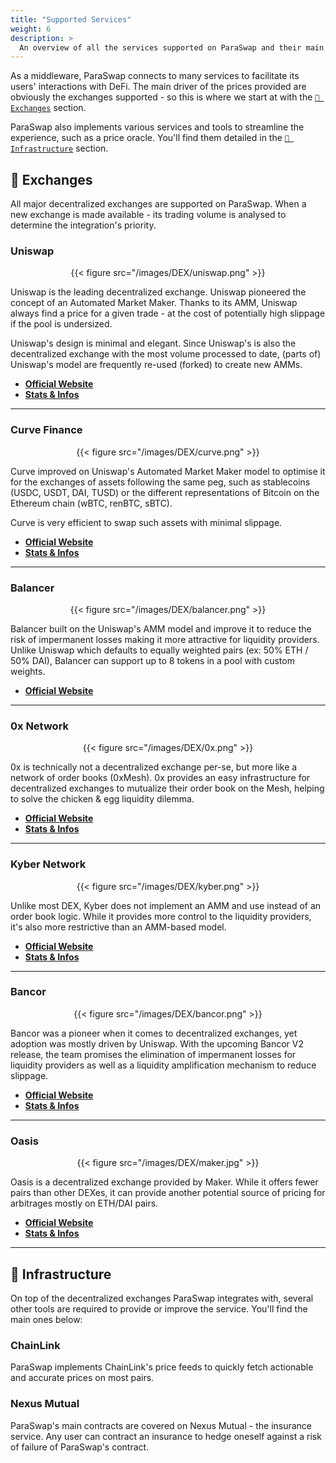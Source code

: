 ```yaml
---
title: "Supported Services"
weight: 6
description: >
  An overview of all the services supported on ParaSwap and their main features.
---
```


As a middleware, ParaSwap connects to many services to facilitate its users' interactions with DeFi. The main driver of the prices provided are obviously the exchanges supported - so this is where we start at with the [`💱 Exchanges`](#-exchanges) section.

ParaSwap also implements various services and tools to streamline the experience, such as a price oracle. You'll find them detailed in the [`🧰 Infrastructure`](#-infrastructure) section.

## 💱 Exchanges

All major decentralized exchanges are supported on ParaSwap. When a new exchange is made available - its trading volume is analysed to determine the integration's priority.

### Uniswap

<div align="center">{{< figure src="/images/DEX/uniswap.png" >}}</div>

Uniswap is the leading decentralized exchange. Uniswap pioneered the concept of an Automated Market Maker. Thanks to its AMM, Uniswap always find a price for a given trade - at the cost of potentially high slippage if the pool is undersized.

Uniswap's design is minimal and elegant. Since Uniswap's is also the decentralized exchange with the most volume processed to date, (parts of) Uniswap's model are frequently re-used (forked) to create new AMMs.

- **[Official Website](https://uniswap.exchange/)**
- **[Stats & Infos](https://uniswap.info/)**

---

### Curve Finance

<div align="center">{{< figure src="/images/DEX/curve.png" >}}</div>


Curve improved on Uniswap's Automated Market Maker model to optimise it for the exchanges of assets following the same peg, such as stablecoins (USDC, USDT, DAI, TUSD) or the different representations of Bitcoin on the Ethereum chain (wBTC, renBTC, sBTC).

Curve is very efficient to swap such assets with minimal slippage.

- **[Official Website](https://www.curve.fi/)**
- **[Stats & Infos](https://www.curve.fi/combinedstats)**

---

### Balancer

<div align="center">{{< figure src="/images/DEX/balancer.png" >}}</div>

Balancer built on the Uniswap's AMM model and improve it to reduce the risk of impermanent losses making it more attractive for liquidity providers. Unlike Uniswap which defaults to equally weighted pairs (ex: 50% ETH / 50% DAI), Balancer can support up to 8 tokens in a pool with custom weights.

- **[Official Website](https://balancer.exchange/)**

---

### 0x Network

<div align="center">{{< figure src="/images/DEX/0x.png" >}}</div>

0x is technically not a decentralized exchange per-se, but more like a network of order books (0xMesh). 0x provides an easy infrastructure for decentralized exchanges to mutualize their order book on the Mesh, helping to solve the chicken & egg liquidity dilemma. 

- **[Official Website](https://0x.org/)**
- **[Stats & Infos](https://0xtracker.com/)**

---

### Kyber Network

<div align="center">{{< figure src="/images/DEX/kyber.png" >}}</div>

Unlike most DEX, Kyber does not implement an AMM and use instead of an order book logic. While it provides more control to the liquidity providers, it's also more restrictive than an AMM-based model. 

- **[Official Website](https://kyber.network/)**
- **[Stats & Infos](https://tracker.kyber.network/#/)**

---

### Bancor

<div align="center">{{< figure src="/images/DEX/bancor.png" >}}</div>

Bancor was a pioneer when it comes to decentralized exchanges, yet adoption was mostly driven by Uniswap. With the upcoming Bancor V2 release, the team promises the elimination of impermanent losses for liquidity providers as well as a liquidity amplification mechanism to reduce slippage. 

- **[Official Website](https://www.bancor.network/)**
- **[Stats & Infos](https://bancor-network.info/)**

---

### Oasis

<div align="center">{{< figure src="/images/DEX/maker.jpg" >}}</div>

Oasis is a decentralized exchange provided by Maker. While it offers fewer pairs than other DEXes, it can provide another potential source of pricing for arbitrages mostly on ETH/DAI pairs.

- **[Official Website](https://oasis.app/)**
- **[Stats & Infos](https://bloxy.info/dexes/0x14fbca95be7e99c15cc2996c6c9d841e54b79425)**

---

## 🧰 Infrastructure

On top of the decentralized exchanges ParaSwap integrates with, several other tools are required to provide or improve the service. You'll find the main ones below:

### ChainLink

ParaSwap implements ChainLink's price feeds to quickly fetch actionable and accurate prices on most pairs.

### Nexus Mutual

ParaSwap's main contracts are covered on Nexus Mutual - the insurance service. Any user can contract an insurance to hedge oneself against a risk of failure of ParaSwap's contract.